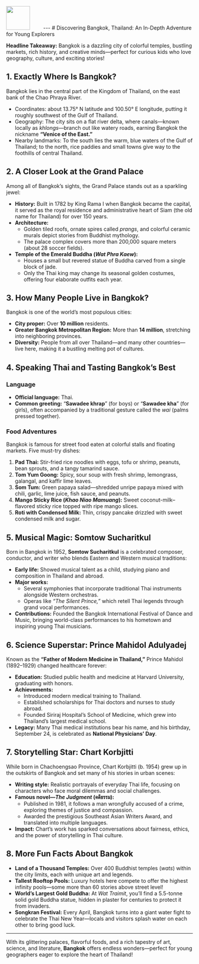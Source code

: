 <img src="https://r2cdn.perplexity.ai/pplx-full-logo-primary-dark%402x.png" style="height:64px;margin-right:32px"/>
---
# Discovering Bangkok, Thailand: An In-Depth Adventure for Young Explorers

**Headline Takeaway:** Bangkok is a dazzling city of colorful temples, bustling markets, rich history, and creative minds—perfect for curious kids who love geography, culture, and exciting stories!

## 1. Exactly Where Is Bangkok?

Bangkok lies in the central part of the Kingdom of Thailand, on the east bank of the Chao Phraya River.

- Coordinates: about 13.75° N latitude and 100.50° E longitude, putting it roughly southwest of the Gulf of Thailand.
- Geography: The city sits on a flat river delta, where canals—known locally as _khlongs_—branch out like watery roads, earning Bangkok the nickname **“Venice of the East.”**
- Nearby landmarks: To the south lies the warm, blue waters of the Gulf of Thailand; to the north, rice paddies and small towns give way to the foothills of central Thailand.


## 2. A Closer Look at the Grand Palace

Among all of Bangkok’s sights, the Grand Palace stands out as a sparkling jewel:

- **History:** Built in 1782 by King Rama I when Bangkok became the capital, it served as the royal residence and administrative heart of Siam (the old name for Thailand) for over 150 years.
- **Architecture:**
    - Golden tiled roofs, ornate spires called _prangs_, and colorful ceramic murals depict stories from Buddhist mythology.
    - The palace complex covers more than 200,000 square meters (about 28 soccer fields).
- **Temple of the Emerald Buddha (_Wat Phra Kaew_):**
    - Houses a small but revered statue of Buddha carved from a single block of jade.
    - Only the Thai king may change its seasonal golden costumes, offering four elaborate outfits each year.


## 3. How Many People Live in Bangkok?

Bangkok is one of the world’s most populous cities:

- **City proper:** Over **10 million** residents.
- **Greater Bangkok Metropolitan Region:** More than **14 million**, stretching into neighboring provinces.
- **Diversity:** People from all over Thailand—and many other countries—live here, making it a bustling melting pot of cultures.


## 4. Speaking Thai and Tasting Bangkok’s Best

### Language

- **Official language:** Thai.
- **Common greeting:** “**Sawadee khrap**” (for boys) or “**Sawadee kha**” (for girls), often accompanied by a traditional gesture called the _wai_ (palms pressed together).


### Food Adventures

Bangkok is famous for street food eaten at colorful stalls and floating markets. Five must-try dishes:

1. **Pad Thai:** Stir-fried rice noodles with eggs, tofu or shrimp, peanuts, bean sprouts, and a tangy tamarind sauce.
2. **Tom Yum Goong:** Spicy, sour soup with fresh shrimp, lemongrass, galangal, and kaffir lime leaves.
3. **Som Tum:** Green papaya salad—shredded unripe papaya mixed with chili, garlic, lime juice, fish sauce, and peanuts.
4. **Mango Sticky Rice (_Khao Niao Mamuang_):** Sweet coconut-milk–flavored sticky rice topped with ripe mango slices.
5. **Roti with Condensed Milk:** Thin, crispy pancake drizzled with sweet condensed milk and sugar.

## 5. Musical Magic: Somtow Sucharitkul

Born in Bangkok in 1952, **Somtow Sucharitkul** is a celebrated composer, conductor, and writer who blends Eastern and Western musical traditions:

- **Early life:** Showed musical talent as a child, studying piano and composition in Thailand and abroad.
- **Major works:**
    - Several symphonies that incorporate traditional Thai instruments alongside Western orchestras.
    - Operas like *“The Silent Prince,”* which retell Thai legends through grand vocal performances.
- **Contributions:** Founded the Bangkok International Festival of Dance and Music, bringing world-class performances to his hometown and inspiring young Thai musicians.


## 6. Science Superstar: Prince Mahidol Adulyadej

Known as the **“Father of Modern Medicine in Thailand,”** Prince Mahidol (1892–1929) changed healthcare forever:

- **Education:** Studied public health and medicine at Harvard University, graduating with honors.
- **Achievements:**
    - Introduced modern medical training to Thailand.
    - Established scholarships for Thai doctors and nurses to study abroad.
    - Founded Siriraj Hospital’s School of Medicine, which grew into Thailand’s largest medical school.
- **Legacy:** Many Thai medical institutions bear his name, and his birthday, September 24, is celebrated as **National Physicians’ Day**.


## 7. Storytelling Star: Chart Korbjitti

While born in Chachoengsao Province, Chart Korbjitti (b. 1954) grew up in the outskirts of Bangkok and set many of his stories in urban scenes:

- **Writing style:** Realistic portrayals of everyday Thai life, focusing on characters who face moral dilemmas and social challenges.
- **Famous novel—_The Judgment_ (คดีธรรม):**
    - Published in 1981, it follows a man wrongfully accused of a crime, exploring themes of justice and compassion.
    - Awarded the prestigious Southeast Asian Writers Award, and translated into multiple languages.
- **Impact:** Chart’s work has sparked conversations about fairness, ethics, and the power of storytelling in Thai culture.


## 8. More Fun Facts About Bangkok

- **Land of a Thousand Temples:** Over 400 Buddhist temples (_wats_) within the city limits, each with unique art and legends.
- **Tallest Rooftop Pools:** Luxury hotels here compete to offer the highest infinity pools—some more than 60 stories above street level!
- **World’s Largest Gold Buddha:** At _Wat Traimit_, you’ll find a 5.5-tonne solid gold Buddha statue, hidden in plaster for centuries to protect it from invaders.
- **Songkran Festival:** Every April, Bangkok turns into a giant water fight to celebrate the Thai New Year—locals and visitors splash water on each other to bring good luck.

***

With its glittering palaces, flavorful foods, and a rich tapestry of art, science, and literature, **Bangkok** offers endless wonders—perfect for young geographers eager to explore the heart of Thailand!


